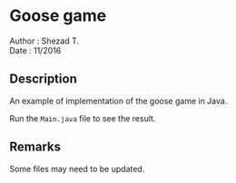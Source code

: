 # Goose game

Author : Shezad T.          
Date : 11/2016

## Description

An example of implementation of the goose game in Java.

Run the `Main.java` file to see the result.

## Remarks

Some files may need to be updated.
